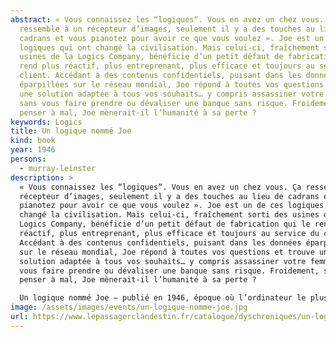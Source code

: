 ```yaml
---
abstract: « Vous connaissez les “logiques“. Vous en avez un chez vous. Ça
  ressemble à un récepteur d’images, seulement il y a des touches au lieu de
  cadrans et vous pianotez pour avoir ce que vous voulez ». Joe est un de ces
  logiques qui ont changé la civilisation. Mais celui-ci, fraîchement sorti des
  usines de la Logics Company, bénéficie d’un petit défaut de fabrication qui le
  rend plus réactif, plus entreprenant, plus efficace et toujours au service du
  client. Accédant à des contenus confidentiels, puisant dans les données
  éparpillées sur le réseau mondial, Joe répond à toutes vos questions et trouve
  une solution adaptée à tous vos souhaits… y compris assassiner votre femme
  sans vous faire prendre ou dévaliser une banque sans risque. Froidement, sans
  penser à mal, Joe mènerait-il l’humanité à sa perte ?
keywords: Logics
title: Un logique nommé Joe
kind: book
year: 1946
persons:
  - murray-leinster
description: >
  « Vous connaissez les “logiques“. Vous en avez un chez vous. Ça ressemble à un
  récepteur d’images, seulement il y a des touches au lieu de cadrans et vous
  pianotez pour avoir ce que vous voulez ». Joe est un de ces logiques qui ont
  changé la civilisation. Mais celui-ci, fraîchement sorti des usines de la
  Logics Company, bénéficie d’un petit défaut de fabrication qui le rend plus
  réactif, plus entreprenant, plus efficace et toujours au service du client.
  Accédant à des contenus confidentiels, puisant dans les données éparpillées
  sur le réseau mondial, Joe répond à toutes vos questions et trouve une
  solution adaptée à tous vos souhaits… y compris assassiner votre femme sans
  vous faire prendre ou dévaliser une banque sans risque. Froidement, sans
  penser à mal, Joe mènerait-il l’humanité à sa perte ?

  Un logique nommé Joe – publié en 1946, époque où l’ordinateur le plus perfectionné pesait trente tonnes et remplissait une salle de 150 m2 – est une nouvelle véritablement visionnaire. Non sans humour, Leinster décrit les ravages exponentiels découlant d’un accès illimité à la connaissance et de ses usages immodérés.
image: /assets/images/events/un-logique-nomme-joe.jpg
url: https://www.lepassagerclandestin.fr/catalogue/dyschroniques/un-logique-nomme-joe/
---
```


